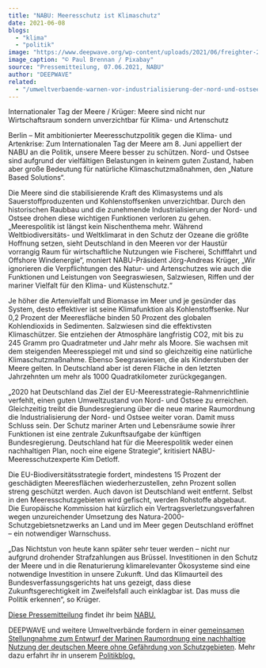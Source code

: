 ```yaml
---
title: "NABU: Meeresschutz ist Klimaschutz"
date: 2021-06-08
blogs: 
  - "klima"
  - "politik"
image: "https://www.deepwave.org/wp-content/uploads/2021/06/freighter-2432936_1920.jpg"
image_caption: "© Paul Brennan / Pixabay"
source: "Pressemitteilung, 07.06.2021, NABU"
author: "DEEPWAVE"
related: 
  - "/umweltverbaende-warnen-vor-industrialisierung-der-nord-und-ostsee/"
---
```


Internationaler Tag der Meere / Krüger: Meere sind nicht nur Wirtschaftsraum sondern unverzichtbar für Klima- und Artenschutz

Berlin – Mit ambitionierter Meeresschutzpolitik gegen die Klima- und Artenkrise: Zum Internationalen Tag der Meere am 8. Juni appelliert der NABU an die Politik, unsere Meere besser zu schützen. Nord- und Ostsee sind aufgrund der vielfältigen Belastungen in keinem guten Zustand, haben aber große Bedeutung für natürliche Klimaschutzmaßnahmen, den „Nature Based Solutions“.

Die Meere sind die stabilisierende Kraft des Klimasystems und als Sauerstoffproduzenten und Kohlenstoffsenken unverzichtbar. Durch den historischen Raubbau und die zunehmende Industrialisierung der Nord- und Ostsee drohen diese wichtigen Funktionen verloren zu gehen. „Meerespolitik ist längst kein Nischenthema mehr. Während Weltbiodiversitäts- und Weltklimarat in den Schutz der Ozeane die größte Hoffnung setzen, sieht Deutschland in den Meeren vor der Haustür vorrangig Raum für wirtschaftliche Nutzungen wie Fischerei, Schifffahrt und Offshore Windenergie“, moniert NABU-Präsident Jörg-Andreas Krüger, „Wir ignorieren die Verpflichtungen des Natur- und Artenschutzes wie auch die Funktionen und Leistungen von Seegraswiesen, Salzwiesen, Riffen und der mariner Vielfalt für den Klima- und Küstenschutz.“

Je höher die Artenvielfalt und Biomasse im Meer und je gesünder das System, desto effektiver ist seine Klimafunktion als Kohlenstoffsenke. Nur 0,2 Prozent der Meeresfläche binden 50 Prozent des globalen Kohlendioxids in Sedimenten. Salzwiesen sind die effektivsten Klimaschützer. Sie entziehen der Atmosphäre langfristig CO2, mit bis zu 245 Gramm pro Quadratmeter und Jahr mehr als Moore. Sie wachsen mit dem steigenden Meeresspiegel mit und sind so gleichzeitig eine natürliche Klimaschutzmaßnahme. Ebenso Seegraswiesen, die als Kinderstuben der Meere gelten. In Deutschland aber ist deren Fläche in den letzten Jahrzehnten um mehr als 1000 Quadratkilometer zurückgegangen.

„2020 hat Deutschland das Ziel der EU-Meeresstrategie-Rahmenrichtlinie verfehlt, einen guten Umweltzustand von Nord- und Ostsee zu erreichen. Gleichzeitig treibt die Bundesregierung über die neue marine Raumordnung die Industrialisierung der Nord- und Ostsee weiter voran. Damit muss Schluss sein. Der Schutz mariner Arten und Lebensräume sowie ihrer Funktionen ist eine zentrale Zukunftsaufgabe der künftigen Bundesregierung. Deutschland hat für die Meerespolitik weder einen nachhaltigen Plan, noch eine eigene Strategie“, kritisiert NABU-Meeresschutzexperte Kim Detloff.

Die EU-Biodiversitätsstrategie fordert, mindestens 15 Prozent der geschädigten Meeresflächen wiederherzustellen, zehn Prozent sollen streng geschützt werden. Auch davon ist Deutschland weit entfernt. Selbst in den Meeresschutzgebieten wird gefischt, werden Rohstoffe abgebaut. Die Europäische Kommission hat kürzlich ein Vertragsverletzungsverfahren wegen unzureichender Umsetzung des Natura-2000-Schutzgebietsnetzwerks an Land und im Meer gegen Deutschland eröffnet – ein notwendiger Warnschuss.

„Das Nichtstun von heute kann später sehr teuer werden – nicht nur aufgrund drohender Strafzahlungen aus Brüssel. Investitionen in den Schutz der Meere und in die Renaturierung klimarelevanter Ökosysteme sind eine notwendige Investition in unsere Zukunft. Und das Klimaurteil des Bundesverfassungsgerichts hat uns gezeigt, dass diese Zukunftsgerechtigkeit im Zweifelsfall auch einklagbar ist. Das muss die Politik erkennen“, so Krüger.

[Diese Pressemitteilung](https://www.nabu.de/presse/pressemitteilungen/index.php?popup=true&show=31822&db=presseservice) findet ihr beim [NABU.](https://www.nabu.de/)

DEEPWAVE und weitere Umweltverbände fordern in einer [gemeinsamen Stellungnahme zum Entwurf der Marinen Raumordnung eine nachhaltige Nutzung der deutschen Meere ohne Gefährdung von Schutzgebieten](https://www.deepwave.org/umweltverbaende-warnen-vor-industrialisierung-der-nord-und-ostsee/). Mehr dazu erfahrt ihr in unserem [Politikblog.](https://www.deepwave.org/blogs/politik/)
